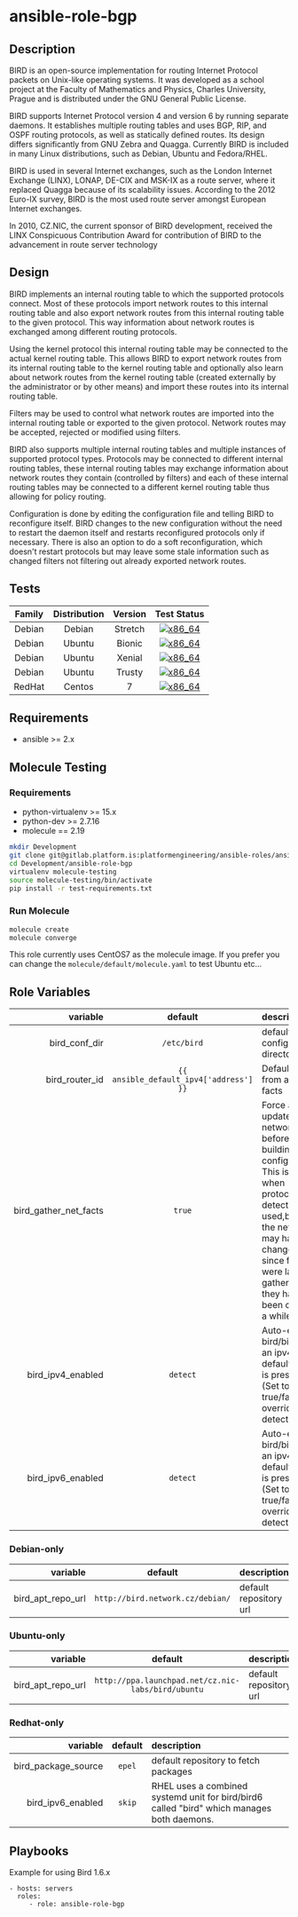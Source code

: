 # ansible-role-bgp

## Description

BIRD is an open-source implementation for routing Internet Protocol packets on Unix-like operating systems. It was developed as a school project at the Faculty of Mathematics and Physics, Charles University, Prague and is distributed under the GNU General Public License.

BIRD supports Internet Protocol version 4 and version 6 by running separate daemons. It establishes multiple routing tables and uses BGP, RIP, and OSPF routing protocols, as well as statically defined routes. Its design differs significantly from GNU Zebra and Quagga. Currently BIRD is included in many Linux distributions, such as Debian, Ubuntu and Fedora/RHEL.

BIRD is used in several Internet exchanges, such as the London Internet Exchange (LINX), LONAP, DE-CIX and MSK-IX as a route server, where it replaced Quagga because of its scalability issues. According to the 2012 Euro-IX survey, BIRD is the most used route server amongst European Internet exchanges.

In 2010, CZ.NIC, the current sponsor of BIRD development, received the LINX Conspicuous Contribution Award for contribution of BIRD to the advancement in route server technology

## Design

BIRD implements an internal routing table to which the supported protocols connect. Most of these protocols import network routes to this internal routing table and also export network routes from this internal routing table to the given protocol. This way information about network routes is exchanged among different routing protocols.

Using the kernel protocol this internal routing table may be connected to the actual kernel routing table. This allows BIRD to export network routes from its internal routing table to the kernel routing table and optionally also learn about network routes from the kernel routing table (created externally by the administrator or by other means) and import these routes into its internal routing table.

Filters may be used to control what network routes are imported into the internal routing table or exported to the given protocol. Network routes may be accepted, rejected or modified using filters.

BIRD also supports multiple internal routing tables and multiple instances of supported protocol types. Protocols may be connected to different internal routing tables, these internal routing tables may exchange information about network routes they contain (controlled by filters) and each of these internal routing tables may be connected to a different kernel routing table thus allowing for policy routing.

Configuration is done by editing the configuration file and telling BIRD to reconfigure itself. BIRD changes to the new configuration without the need to restart the daemon itself and restarts reconfigured protocols only if necessary. There is also an option to do a soft reconfiguration, which doesn't restart protocols but may leave some stale information such as changed filters not filtering out already exported network routes.

## Tests

| Family | Distribution | Version | Test Status |
|:-:|:-:|:-:|:-:|
| Debian | Debian  | Stretch    | [![x86_64](http://img.shields.io/badge/x86_64-passed-006400.svg?style=flat)](#) |
| Debian | Ubuntu  | Bionic    | [![x86_64](http://img.shields.io/badge/x86_64-passed-006400.svg?style=flat)](#) |
| Debian | Ubuntu  | Xenial    | [![x86_64](http://img.shields.io/badge/x86_64-passed-006400.svg?style=flat)](#) |
| Debian | Ubuntu  | Trusty    | [![x86_64](http://img.shields.io/badge/x86_64-passed-006400.svg?style=flat)](#) |
| RedHat | Centos  | 7         | [![x86_64](http://img.shields.io/badge/x86_64-passed-006400.svg?style=flat)](#) |

## Requirements

- ansible >= 2.x

## Molecule Testing

### Requirements
- python-virtualenv >= 15.x
- python-dev >= 2.7.16
- molecule == 2.19

```bash
mkdir Development
git clone git@gitlab.platform.is:platformengineering/ansible-roles/ansible-role-bgp.git Development/
cd Development/ansible-role-bgp
virtualenv molecule-testing
source molecule-testing/bin/activate
pip install -r test-requirements.txt
```
### Run Molecule

```bash
molecule create
molecule converge
```
This role currently uses CentOS7 as the molecule image. If you prefer you can change the `molecule/default/molecule.yaml` to test Ubuntu etc...

## Role Variables

| variable | default | description |
|--:|:-:|:--|
| bird_conf_dir | `/etc/bird` | default configuration directory |
| bird_router_id   | `{{ ansible_default_ipv4['address'] }}` | Default IPv4 from ansible facts |
| bird_gather_net_facts | `true` | Force an update of the network facts before building the configuration. This is useful when protocol auto detection is used,because the network may have changed since facts were last gathered if they have been cached a while. |
| bird_ipv4_enabled | `detect` | Auto-enable bird/bird6 if an ipv4/ipv6 default route is present (Set to true/false to override auto detection) |
| bird_ipv6_enabled | `detect` | Auto-enable bird/bird6 if an ipv4/ipv6 default route is present (Set to true/false to override auto detection) | 


### Debian-only

| variable | default | description |
|--:|:-:|:--|
| bird_apt_repo_url | `http://bird.network.cz/debian/` | default repository url |

### Ubuntu-only

| variable | default | description |
|--:|:-:|:--|
| bird_apt_repo_url | `http://ppa.launchpad.net/cz.nic-labs/bird/ubuntu` | default repository url |

### Redhat-only

| variable | default | description |
|--:|:-:|:--|
| bird_package_source | `epel` | default repository to fetch packages |
| bird_ipv6_enabled | `skip` | RHEL uses a combined systemd unit for bird/bird6 called "bird" which manages both daemons. |

## Playbooks

Example for using Bird 1.6.x

    - hosts: servers
      roles:
         - role: ansible-role-bgp
  
